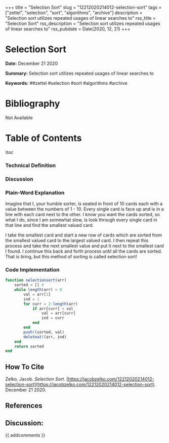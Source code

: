+++
title = "Selection Sort"
slug = "12212020214012-selection-sort"
tags = ["zettel", "selection", "sort", "algorithms", "archive"]
description = "Selection sort utilizes repeated usages of linear searches to"
rss_title = "Selection Sort"
rss_description = "Selection sort utilizes repeated usages of linear searches to"
rss_pubdate = Date(2020, 12, 21)
+++



Selection Sort
=========

**Date:** December 21 2020

**Summary:** Selection sort utilizes repeated usages of linear searches to

**Keywords:** ##zettel #selection #sort #algorithms #archive

Bibliography
==========

Not Available

Table of Contents
=========

\toc

### Technical Definition

### Discussion

### Plain-Word Explanation

Imagine that I, your humble sorter, is seated in front of 10 cards each with a value between the numbers of 1 - 10. Every single card is face up and is in a line with each card next to the other. I know you want the cards sorted, so what I do, since I am somewhat slow, is look through every single card in that line and find the smallest valued card.

I take the smallest card and start a new row of cards which are sorted from the smallest valued card to the largest valued card. I then repeat this process and take the next smallest value and put it next to the smallest card I found. I continue this back and forth process until all the cards are sorted. That is tiring, but this method of sorting is called selection sort!

### Code Implementation

```julia
function selectionsort(arr)
    sorted = [] # 
    while length(arr) > 0
        val = arr[1]
        ind = 1
        for curr = 2:length(arr)
            if arr[curr] < val
                val = arr[curr]
                ind = curr
            end
        end
        push!(sorted, val)
        deleteat!(arr, ind)
    end
    return sorted
end
```
## How To Cite

 Zelko, Jacob. _Selection Sort_. [https://jacobzelko.com/12212020214012-selection-sort](https://jacobzelko.com/12212020214012-selection-sort). December 21 2020.
## References
## Discussion: 

{{ addcomments }}
